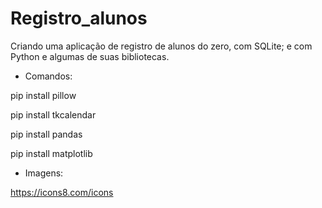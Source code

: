 # Registro_alunos
Criando uma aplicação de registro de alunos do zero, com SQLite; e com Python e algumas de suas bibliotecas.

- Comandos:

pip install pillow

pip install tkcalendar

pip install pandas

pip install matplotlib

- Imagens:

https://icons8.com/icons